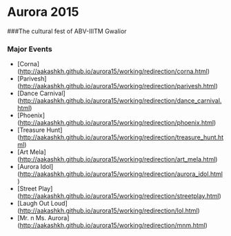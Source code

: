 
# Aurora 2015 
###The cultural fest of ABV-IIITM Gwalior 

### Major Events

  -  [Corna]  (http://aakashkh.github.io/aurora15/working/redirection/corna.html)
  -  [Parivesh] (http://aakashkh.github.io/aurora15/working/redirection/parivesh.html)
  -  [Dance Carnival]  (http://aakashkh.github.io/aurora15/working/redirection/dance_carnival.html)
  -  [Phoenix] (http://aakashkh.github.io/aurora15/working/redirection/phoenix.html)
  -  [Treasure Hunt] (http://aakashkh.github.io/aurora15/working/redirection/treasure_hunt.html)  
  -  [Art Mela] (http://aakashkh.github.io/aurora15/working/redirection/art_mela.html)
  -  [Aurora Idol]  (http://aakashkh.github.io/aurora15/working/redirection/aurora_idol.html)
  -  [Street Play] (http://aakashkh.github.io/aurora15/working/redirection/streetplay.html)
  -  [Laugh Out Loud] (http://aakashkh.github.io/aurora15/working/redirection/lol.html) 
  -  [Mr. n Ms. Aurora] (http://aakashkh.github.io/aurora15/working/redirection/mnm.html)
  
  



